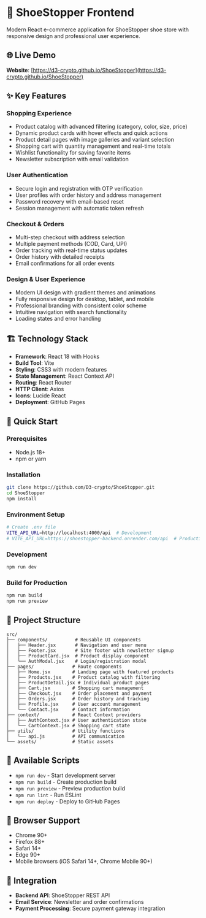 # 👟 ShoeStopper Frontend

Modern React e-commerce application for ShoeStopper shoe store with responsive design and professional user experience.

## 🌐 Live Demo

**Website**: [https://d3-crypto.github.io/ShoeStopper](https://d3-crypto.github.io/ShoeStopper)

## ✨ Key Features

### Shopping Experience
- Product catalog with advanced filtering (category, color, size, price)
- Dynamic product cards with hover effects and quick actions
- Product detail pages with image galleries and variant selection
- Shopping cart with quantity management and real-time totals
- Wishlist functionality for saving favorite items
- Newsletter subscription with email validation

### User Authentication
- Secure login and registration with OTP verification
- User profiles with order history and address management
- Password recovery with email-based reset
- Session management with automatic token refresh

### Checkout & Orders
- Multi-step checkout with address selection
- Multiple payment methods (COD, Card, UPI)
- Order tracking with real-time status updates
- Order history with detailed receipts
- Email confirmations for all order events

### Design & User Experience
- Modern UI design with gradient themes and animations
- Fully responsive design for desktop, tablet, and mobile
- Professional branding with consistent color scheme
- Intuitive navigation with search functionality
- Loading states and error handling

## 🏗️ Technology Stack

- **Framework**: React 18 with Hooks
- **Build Tool**: Vite
- **Styling**: CSS3 with modern features
- **State Management**: React Context API
- **Routing**: React Router
- **HTTP Client**: Axios
- **Icons**: Lucide React
- **Deployment**: GitHub Pages

## 🚀 Quick Start

### Prerequisites
- Node.js 18+
- npm or yarn

### Installation
```bash
git clone https://github.com/D3-crypto/ShoeStopper.git
cd ShoeStopper
npm install
```

### Environment Setup
```bash
# Create .env file
VITE_API_URL=http://localhost:4000/api  # Development
# VITE_API_URL=https://shoestopper-backend.onrender.com/api  # Production
```

### Development
```bash
npm run dev
```

### Build for Production
```bash
npm run build
npm run preview
```

## 📁 Project Structure

```
src/
├── components/          # Reusable UI components
│   ├── Header.jsx       # Navigation and user menu
│   ├── Footer.jsx       # Site footer with newsletter signup
│   ├── ProductCard.jsx  # Product display component
│   └── AuthModal.jsx    # Login/registration modal
├── pages/              # Route components
│   ├── Home.jsx        # Landing page with featured products
│   ├── Products.jsx    # Product catalog with filtering
│   ├── ProductDetail.jsx # Individual product pages
│   ├── Cart.jsx        # Shopping cart management
│   ├── Checkout.jsx    # Order placement and payment
│   ├── Orders.jsx      # Order history and tracking
│   ├── Profile.jsx     # User account management
│   └── Contact.jsx     # Contact information
├── context/            # React Context providers
│   ├── AuthContext.jsx # User authentication state
│   └── CartContext.jsx # Shopping cart state
├── utils/              # Utility functions
│   └── api.js          # API communication
└── assets/             # Static assets
```

## 🔧 Available Scripts

- `npm run dev` - Start development server
- `npm run build` - Create production build
- `npm run preview` - Preview production build
- `npm run lint` - Run ESLint
- `npm run deploy` - Deploy to GitHub Pages

## 📱 Browser Support

- Chrome 90+
- Firefox 88+
- Safari 14+
- Edge 90+
- Mobile browsers (iOS Safari 14+, Chrome Mobile 90+)

## 🔗 Integration

- **Backend API**: ShoeStopper REST API
- **Email Service**: Newsletter and order confirmations
- **Payment Processing**: Secure payment gateway integration